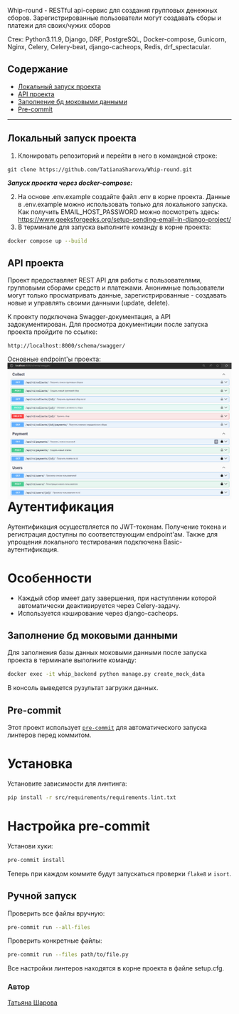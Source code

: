 Whip-round - RESTful api-сервис для создания групповых денежных сборов. Зарегистрированные пользователи могут создавать сборы и платежи для своих/чужих сборов
                
Стек: Python3.11.9, Django, DRF, PostgreSQL, Docker-compose, Gunicorn, Nginx, Celery, Celery-beat, django-cacheops, Redis, drf_spectacular.  
                         
## Содержание
- [Локальный запуск проекта](#локальный-запуск-проекта)
- [API проекта](#api-проекта)
- [Заполнение бд моковыми данными](#)
- [Pre-commit](#pre-commit)
                     
___
## Локальный запуск проекта

1. Клонировать репозиторий и перейти в него в командной строке:

```
git clone https://github.com/TatianaSharova/Whip-round.git
```
**_Запуск проекта через docker-compose:_**  

2. На основе .env.example создайте файл .env в корне проекта. Данные в .env.example можно использовать только для локального запуска.
Как получить EMAIL_HOST_PASSWORD можно посмотреть здесь: https://www.geeksforgeeks.org/setup-sending-email-in-django-project/                                          
3. В терминале для запуска выполните команду в корне проекта:

```bash
docker compose up --build  
```

## API проекта
Проект предоставляет REST API для работы с пользователями, групповыми сборами средств и платежами. Анонимные пользователи могут только просматривать данные, зарегистрированные - создавать новые и управлять своими данными (update, delete).

К проекту подключена Swagger-документация, а API задокументирован. Для просмотра документиции после запуска проекта пройдите по ссылке:
```
http://localhost:8000/schema/swagger/
```

Основные endpoint'ы проекта:
<img src="screens/photo.png" alt="swagger" style="float: left; margin-right: 10px;" />

# Аутентификация
Аутентификация осуществляется по JWT-токенам. Получение токена и регистрация доступны по соответствующим endpoint'ам. Также для упрощения локального тестирования подключена Basic-аутентификация.

# Особенности
- Каждый сбор имеет дату завершения, при наступлении которой автоматически деактивируется через Celery-задачу.
- Используется кэширование через django-cacheops.

## Заполнение бд моковыми данными
Для заполнения базы данных моковыми данными после запуска проекта в терминале выполните команду:
```bash
docker exec -it whip_backend python manage.py create_mock_data
```
В консоль выведется рузультат загрузки данных.

## Pre-commit
Этот проект использует [`pre-commit`](https://pre-commit.com/) для автоматического запуска линтеров перед коммитом.

# Установка
Установите зависимости для линтинга:

```bash
pip install -r src/requirements/requirements.lint.txt
```

# Настройка pre-commit
Установи хуки:

```bash
pre-commit install
```

Теперь при каждом коммите будут запускаться проверки `flake8` и `isort`.

## Ручной запуск

Проверить все файлы вручную:
```bash
pre-commit run --all-files
```
Проверить конкретные файлы:
```bash
pre-commit run --files path/to/file.py
```

Все настройки линтеров находятся в корне проекта в файле setup.cfg.

### Автор
[Татьяна Шарова](https://github.com/TatianaSharova)